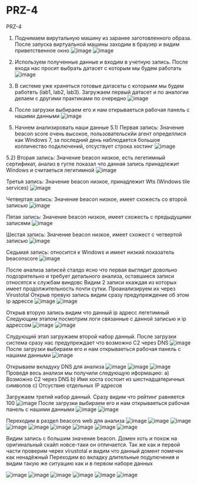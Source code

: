 # PRZ-4
PRZ-4

1. Поднимаем вирутальную машину из заранее заготовленного образа. После запуска виртуальной машины заходим в браузер и видим приветственное окно
![image](https://github.com/user-attachments/assets/aca29113-f43c-4fb4-8f28-4b397ef5d305)
![image](https://github.com/user-attachments/assets/c1d57980-ea9e-41e9-890b-053a5f3bddb8)

3. Используем полученные данные и входим в учетную запись. После входа нас просит выбрать датасет с которым мы будем работать
![image](https://github.com/user-attachments/assets/db69506b-7292-495f-a5d3-b245f7b3d4ed)


4. В системе уже храняться готовые датасеты с которыми мы будем работвть (lab1, lab2, lab3). Загружаем первый датасет и по аналогии делаем с другими практиками по очередно
![image](https://github.com/user-attachments/assets/753ab1d9-ce74-47e2-966f-07925e9ff69a)


5. После загрузки выбираем его и нам открываеться рабочая панель с нашими данными
![image](https://github.com/user-attachments/assets/68fb1ca2-1a87-4475-8eba-aa719406c99f)

6. Начнем анализировать наши данные
5.1) Первая запись: Значение beacon score очень высокое, пользовательскйи агент определлися как Windows 7, за последний день наблюдается большое колличество подключений, отсуствует строка хостинг
![image](https://github.com/user-attachments/assets/4f7858f8-d72c-4c8e-acd6-a9c3c388c6aa)

5.2) Вторая запись: Значение beacon низкое, есть легетимный сертификат, анализ в гугле показал что данная запись принадлежит Windows и считаеться легитимной
![image](https://github.com/user-attachments/assets/680444a6-4c8f-4729-8482-dc21ee4bd7cf)

Третья запись: Значение beacon низкое, принадлежит Wts (Windows tile services)
![image](https://github.com/user-attachments/assets/6b32b4d7-7ccf-4deb-8a8e-7be76d1be3b4)

Четвертая запись: Значение beacon низкое, имеет схожесть со второй записью
![image](https://github.com/user-attachments/assets/b96718be-89c8-4463-8b73-4fe49548b00f)

Пятая запись: Значение beacon низкое, имеет схожесть с предыдущими записями
![image](https://github.com/user-attachments/assets/65c94021-b12f-4a01-b400-a513b6983431)

Шестая запись: Значение beacon низкое, имеет схожест с четвертой записью
![image](https://github.com/user-attachments/assets/85ee0951-82df-481d-aa35-5055e0130642)

Седьмая запись: относится к Windows и имеет низкий показатель beaconscore
![image](https://github.com/user-attachments/assets/677be386-4807-4740-a4ad-f6a1ce7037f0)

После анализа записей сталдо ясно что первая выглядит довольно подозрительно и требует детального анализа, оставшиеся записи относятся к службам виндовс
Видим 2 записи ккаждая из которых имеет продолжительность почти сутки. Проанализируем их через Virustotal
Открыв превую запись видим сразу предупреждение об этом ip адрессе
![image](https://github.com/user-attachments/assets/c74ba2e2-661e-43a9-8be1-ba0ed34d0273)
![image](https://github.com/user-attachments/assets/00026d65-24ae-492d-bb3c-9a8591544994)

Открыв вторую запись видим что данный ip адресс легетимный
Следующим этапом посмотрим логи связанные с данной записью и ip адрессом
![image](https://github.com/user-attachments/assets/42c56d60-da5a-4b65-b31d-7a153b088684)
![image](https://github.com/user-attachments/assets/86801a91-363f-41c1-a18a-18caa3c91d60)

Слудующий этап загружаем второй набор данный. После загрузки система сразу нас предупреждает что возможно C2 через DNS
![image](https://github.com/user-attachments/assets/4cb2f5a5-a509-41d8-989a-56241321c0bb)
После загрузки выбираем его и нам открываеться рабочая панель с нашими данными
![image](https://github.com/user-attachments/assets/6b6a667e-643a-4765-9060-549f697a0277)

Открываем вкладуку DNS для анализа
![image](https://github.com/user-attachments/assets/535a3ab9-f03c-4e5d-b55b-270eb69799d0)
![image](https://github.com/user-attachments/assets/e8465367-3be4-4cce-8bb9-a3cf780ba075)
![image](https://github.com/user-attachments/assets/583439ae-978a-4d55-9bd3-a902940cab9f)
Проведя весь анализи мы получили следующую иформацию: a) Возможно C2 через DNS b) Имя хоста состоит из шестнадцатеричных символов с) Отсуствие отдельных IP адресов


Загружаем третий набор данный. Сразу видим что рейтинг равняется 100
![image](https://github.com/user-attachments/assets/eaeb8792-2ebd-40f3-b855-ae67b5f80c8d)
После загрузки выбираем его и нам открываеться рабочая панель с нашими данными
![image](https://github.com/user-attachments/assets/aefea309-f67e-4c66-b72a-0f891b66e749)
![image](https://github.com/user-attachments/assets/6e07a5c0-a8ee-4c94-a7e7-6d720255fde6)

Переходим в раздел beacons web для анализа
![image](https://github.com/user-attachments/assets/bfc78b5b-5611-4f69-895b-caf4e65dad20)
![image](https://github.com/user-attachments/assets/f3cd1006-41f7-47ae-9dc2-aa550eb2262d)
![image](https://github.com/user-attachments/assets/f1a64799-2301-48e3-8b14-a2be9e532c66)
![image](https://github.com/user-attachments/assets/9a7aca8d-071f-4b05-acd1-2d70bb577db5)
![image](https://github.com/user-attachments/assets/bb200cf7-e27a-4370-8089-718a2a73af4b)
![image](https://github.com/user-attachments/assets/54e0521d-b158-4e08-bc92-d02ffe6a017f)
![image](https://github.com/user-attachments/assets/0633a824-c53c-4dc5-9a65-7f8f765c8232)
![image](https://github.com/user-attachments/assets/192c4ef9-c738-489c-b991-6a0c82ceea58)
![image](https://github.com/user-attachments/assets/2695977f-125e-48e5-a513-205187098d59)

Видим запись с большим значение beacon. Домен хоть и похож на оригинальный скайп новсе-таки он отличается.
Так же как и первой части проверим черех virustotal и видим что данный домент помечен как ненадёжный
Переходим во вкладку длительные подулючения и видим такую же ситуацию как и в первом наборе данных

![image](https://github.com/user-attachments/assets/40720b48-faee-444d-9701-83e5461befa5)
![image](https://github.com/user-attachments/assets/7600c5f3-a128-451e-9e15-7a83328bd6e5)
![image](https://github.com/user-attachments/assets/65bee20e-f1ea-454e-bd74-57ff26a836ee)
![image](https://github.com/user-attachments/assets/c8b2885d-41a9-444c-9aa1-ca7a7ae38522)
![image](https://github.com/user-attachments/assets/2e3fb6c5-5587-4e98-b7ca-208fc1f62f85)
![image](https://github.com/user-attachments/assets/34d6c969-ab44-4859-a7b9-71f2d21c8eca)













